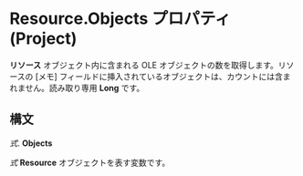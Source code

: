 
# Resource.Objects プロパティ (Project)

 **リソース** オブジェクト内に含まれる OLE オブジェクトの数を取得します。リソースの [メモ] フィールドに挿入されているオブジェクトは、カウントには含まれません。読み取り専用 **Long** です。


## 構文

 _式_. **Objects**

 _式_ **Resource** オブジェクトを表す変数です。

